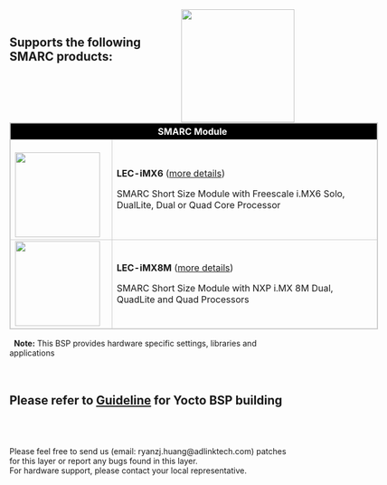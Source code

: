 <img src="https://www.linaro.org/assets/images/projects/yocto-project.png" width="200" align="right">
<br>

Supports the following SMARC products:
---

<table style="width: 652px; border: 1px solid #cccccc;" align="center">
<thead>
<tr style="height: 22px;">
<th style="height: 22px; width: 652px; text-align: center; background: black; color: white; border: 1px solid #cccccc;" colspan="2">SMARC Module&nbsp;</th>
</tr>
</thead>
<tbody>
<tr style="height: 26px; border: 1px solid #cccccc;">
<td style="height: 26px; width: 163.6px; border: 1px solid #cccccc;"><br/><img src="https://material.adlinktech.com/products/images/1344/LEC-iMX6_ProductImage_en_20171201_v1.png" width="150" align="left" /></td>
<td style="height: 26px; width: 488.4px;">
<p><strong>LEC-iMX6</strong> (<a href="https://www.adlinktech.com/Products/Computer_on_Modules/SMARC/LEC-iMX6?lang=en" target="_blank" rel="noopener">more details</a>)</p>
<p>SMARC Short Size Module with Freescale i.MX6 Solo, DualLite, Dual or Quad Core Processor</p>
</td>
</tr>
<tr style="height: 26px; border: 1px solid #cccccc;">
<td style="height: 26px; width: 163.6px; border: 1px solid #cccccc;"><img src="https://material.adlinktech.com/products/images/1752/LEC-IMX8M-F1.png" width="150" align="left" /></td>
<td style="height: 26px; width: 488.4px;">
<p><strong>LEC-iMX8M</strong> (<a href="https://www.adlinktech.com/Products/Computer_on_Modules/SMARC/LEC-iMX8M?lang=en" target="_blank" rel="noopener">more details</a>)</p>
<p>SMARC Short Size Module with NXP i.MX 8M Dual, QuadLite and Quad Processors</p>
</td>
</tr>
</tbody>
</table>

&nbsp;&nbsp;**Note:** This BSP provides hardware specific settings, libraries and applications
<br>
<br>
<br>

Please refer to [Guideline](https://github.com/ADLINK/meta-adlink-nxp/wiki) for Yocto BSP building
---
<br>
<br>


<br>
Please feel free to send us (email: ryanzj.huang@adlinktech.com) patches for this layer or report any bugs found in this layer. 
<br>For hardware support, please contact your local representative.

